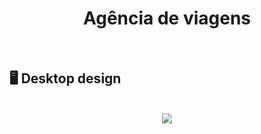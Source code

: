 <h1 align="center">Agência de viagens</h1>
<br>

## :desktop_computer: Desktop design
<br>
<div align="center">
<img src="https://github.com/gleicekelly13/Agencia-de-viagens/assets/80974593/a8020764-d5e8-4923-bd8d-d00f32529428.png" width: 500"/>
</div>
